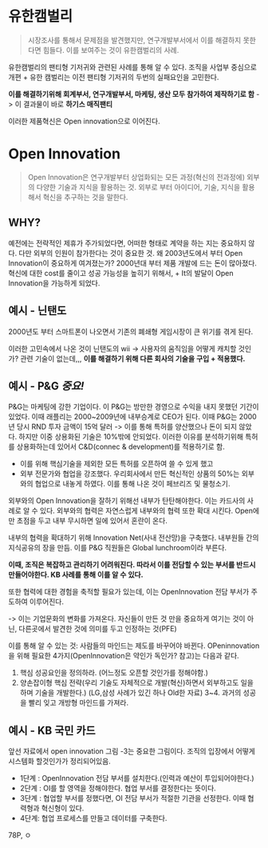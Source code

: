 
# 유한캠벌리
>시장조사를 통해서 문제점을 발견했지만, 연구개발부서에서 이를 해결하지 못한다면 힘들다.
>이를 보여주는 것이 유한캠벌리의 사례.


유한캠벌리의 팬티형 기저귀와 관련된 사례를 통해 알 수 있다.
조직을 사업부 중심으로 개편 + 유한 캠벌리는 이전 팬티형 기저귀의 두번의 실패요인을 고민한다.

**이를 해결하기위해 회계부서, 연구개발부서, 마케팅, 생산 모두 참가하여 제작하기로 함** -> 이 결과물이 바로 **하기스 매직팬티**

이러한 제품혁신은  Open innovation으로 이어진다.


# Open Innovation
> Open Innovation은 연구개발부터 상업화되는 모든 과정(혁신의 전과정에) 외부의 다양한 기술과 지식을 활용하는 것.  외부로 부터 아이디어, 기술, 지식을 활용해서 혁신을 추구하는 것을 말한다.


## WHY?
예전에는 전략적인 제휴가 주가되었다면, 어떠한 형태로 계약을 하는 지는 중요하지 않다. 다만 외부의 인원이 참가한다는 것이 중요한 것. 
왜 2003년도에서 부터 Open Innovation이 중요하게 여겨졌는가?
2000년대 부터 제품 개발에 드는 돈이 많아졌다. 
혁신에 대한 cost를 줄이고 성공 가능성을 높히기 위해서, + It의 발달이 Open Innovation을 가능하게 되었다.

## 예시 - 닌탠도
2000년도 부터 스마트폰이 나오면서 기존의 폐쇄형 게임시장이 큰 위기를 겪게 된다.

이러한 고민속에서 나온 것이 닌탠도의 wii 
-> 사용자의 움직임을 어떻게 캐치할 것인가? 관련 기술이 없는데,,,
**이를 해결하기 위해 다른 회사의 기술을 구입 + 적용했다.**

## 예시 - P&G *중요!*
P&G는 마케팅에 강한 기업이다. 이 P&G는 방만한 경영으로 수익을 내지 못했던 기간이 있었다.
이때 래플리는 2000~2009년에 내부승계로 CEO가 된다.
이때 P&G는 2000년 당시 RND 투자 금액이 15억 달러 -> 이를 통해 특허를 양산했으나 돈이 되지 않았다. 하지만 이중 상용화된 기술은 10%밖에 안되었다. 
이러한 이유를 분석하기위해 특허를 상용화하는데 있어서 C&D(connec & development)를 적용하기로 함.
- 이를 위해 핵심기술을 제외한 모든 특허를 오픈하여 쓸 수 있게 했고
- 외부 전문가와 협업을 강조했다.
우리회사에서 만든 혁신적인 상품의 50%는 외부와의 협업으로 내놓게 하였다. 이를 통해 나온 것이 페브리즈 및 물청소기.

외부와의 Open Innovation을 잘하기 위해선 내부가 탄탄해야한다. 이는 카드사의 사례로 알 수 있다. 
외부와의 협력은 자연스럽게 내부와의 협력 또한 확대 시킨다. 
Open에만 초점을 두고 내부 무시하면 일에 있어서 혼란이 온다.

내부의 협력을 확대하기 위해 Innovation Net(사내 전산망)을 구축했다. 내부원들 간의 지식공유의 장을 만듬. 이를 P&G 직원들은 Global lunchroom이라 부른다.

**이때, 조직은 복잡하고 관리하기 어려워진다.
따라서 이를 전담할 수 있는 부서를 반드시 만들어야한다. KB 사례를 통해 이를 알 수 있다.**

또한 협력에 대한 경험을 축적할 필요가 있는데, 이는 OpenInnovation 전담 부서가 주도하여 이루어진다.

-> 이는 기업문화의 변화를 가져온다. 자신들이 만든 것 만을 중요하게 여기는 것이 아닌, 다른곳에서 발견한 것에 의미를 두고 인정하는 것(PFE)


이를 통해 알 수 있는 것: 사람들의 마인드는 제도를 바꾸어야 바뀐다. OPeninnovation을 위해 필요한 4가지(OpenInnovation은 약인가 독인가? 참고)는 다음과 같다.
1. 핵심 성공요인을 정의하라. (어느정도 오픈할 것인가를 정해야함.)
2. 양손잡이형 핵심 전략(우리 기술도 자체적으로 개발(혁신)하면서 외부하고도 일을 하며 기술을 개발한다.) (LG,삼성 사례가 있긴 하나 Old한 자료)
3~4. 과거의 성공을 빨리 잊고 개방형 마인드를 가져라.

## 예시 - KB 국민 카드 
앞선 자료에서 open innovation 그림 -3는 중요한 그림이다.
조직의 입장에서 어떻게 시스템화 할것인가가 정리되어있음.

- 1단계 : OpenInnovation 전담 부서를 설치한다.(인력과 예산이 투입되어야한다.)
- 2단계 : OI를 할 영역을 정해야한다. 협업 부서를 결정한다는 뜻이다.
- 3단계 : 협업할 부서를 정했다면, OI 전담 부서가 적절한 기관을 선정한다. 이때 협력형과 혁신형이 있다. 
- 4단계: 협업 프로세스를 만들고 데이터를 구축한다.

78P, ㅇ


